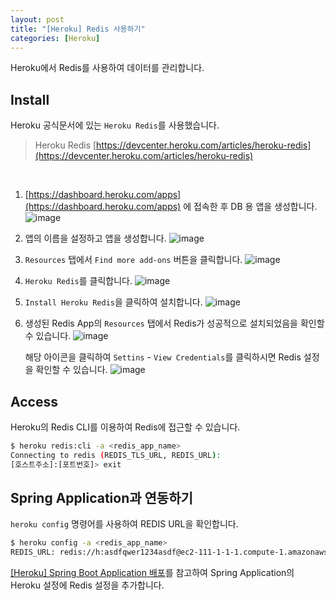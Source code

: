 ```yaml
---
layout: post
title: "[Heroku] Redis 사용하기"
categories: [Heroku]
---
```


Heroku에서 Redis를 사용하여 데이터를 관리합니다.

## Install

Heroku 공식문서에 있는 `Heroku Redis`를 사용했습니다.

> Heroku Redis
[https://devcenter.heroku.com/articles/heroku-redis](https://devcenter.heroku.com/articles/heroku-redis)

<br>

1. [https://dashboard.heroku.com/apps](https://dashboard.heroku.com/apps) 에 접속한 후 DB 용 앱을 생성합니다.
   ![image](https://user-images.githubusercontent.com/56301069/145713430-1433bf1e-214c-44c7-9fb6-7b53486afd0c.png)


2. 앱의 이름을 설정하고 앱을 생성합니다.
   ![image](https://user-images.githubusercontent.com/56301069/145713432-cda5d51d-8a36-409d-95a6-f8fa67c17068.png)

3. `Resources` 탭에서 `Find more add-ons` 버튼을 클릭합니다.
   ![image](https://user-images.githubusercontent.com/56301069/145713434-d1a6985b-ef6c-4f6a-9e65-8379efbbcfe0.png)

4. `Heroku Redis`를 클릭합니다.
   ![image](https://user-images.githubusercontent.com/56301069/145713436-a2463e00-7a68-4b32-b9c1-3d56c5359900.png)

5. `Install Heroku Redis`을 클릭하여 설치합니다.
   ![image](https://user-images.githubusercontent.com/56301069/145713439-782c3e71-88de-4fc8-bbad-3a17a6330733.png)


6. 생성된 Redis App의 `Resources` 탭에서 Redis가 성공적으로 설치되었음을 확인할 수 있습니다.
   ![image](https://user-images.githubusercontent.com/56301069/145713440-fc7c2694-9a79-4507-8fa6-6a7e3b55ddc5.png)

   해당 아이콘을 클릭하여 `Settins` - `View Credentials`를 클릭하시면 Redis 설정을 확인할 수 있습니다.
![image](https://user-images.githubusercontent.com/56301069/145713445-4b34b80d-47eb-48a1-aac7-fea7f99b5e13.png)

## Access

Heroku의 Redis CLI를 이용하여 Redis에 접근할 수 있습니다.

```bash
$ heroku redis:cli -a <redis_app_name>
Connecting to redis (REDIS_TLS_URL, REDIS_URL):
[호스트주소]:[포트번호]> exit
```

## Spring Application과 연동하기

`heroku config`  명령어를 사용하여 REDIS URL을 확인합니다.

```bash
$ heroku config -a <redis_app_name>
REDIS_URL: redis://h:asdfqwer1234asdf@ec2-111-1-1-1.compute-1.amazonaws.com:111
```

[[Heroku] Spring Boot Application 배포](https://hsik0225.github.io/heroku/2021/12/12/Heroku에서-Spring-Boot-Application-배포/)를 참고하여 Spring Application의 Heroku 설정에 Redis 설정을 추가합니다.
